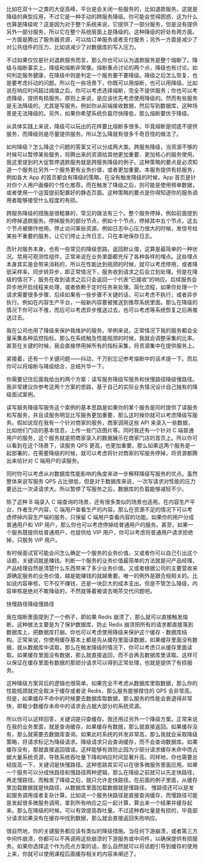 比如在双十一之类的大促高峰，平台是会关闭一些服务的，比如退款服务。这就是降级的典型应用，不过它是一种手动的跨服务降级。你可能会觉得困惑，这为什么也算是降级呢？这是因为对于整个系统来说，它提供了一部分服务，但是没有提供另外一部分服务，所以它在整个系统层面上是降级的。这种降级的好处有两方面。一方面是腾出了服务器资源，可以给订单服务或者支付服务；另外一方面是减少了对公共组件的压力，比如说减少了对数据库的写入压力。

不过如果仅仅是针对退款服务而言，那么你也可以认为退款服务是整个熔断了。降级与熔断事实上，降级和熔断非常像。熔断重点讨论的两个点，降级也有讨论。如何判定服务健康，在降级中则是判定一个服务要不要降级。降级之后怎么恢复，也是要考虑抖动的问题。所以在一些场景下，你既可以用熔断，也可以用降级。比如说在响应时间超过阈值之后，你可以考虑选择熔断，完全不提供服务；你也可以考虑降级，提供有损服务。原则上来说，是应该优先考虑使用降级的。然而有些服务是无法降级的，尤其是写服务。例如你从前端接收数据，然后写到数据库，这种场景是无法降级的。另外，如果你希望系统负载尽快降低，那么熔断要优于降级。

从具体实践上来说，降级可以玩出的花样要比熔断多很多。毕竟熔断是彻底不提供服务，而降级则是尽量提供服务。所以怎么降就有很多千奇百怪的做法了。

如何降级？怎么降这个问题的答案又可以分成两大类。跨服务降级，当资源不够的时候可以暂停某些服务，将腾出来的资源给其他更加重要、更加核心的服务使用。我这里提到的大促暂停退款服务就是跨服务降级的例子。这种策略的要点是必须知道一个服务比另外一个服务更有业务价值，或者更加重要。本服务提供有损服务，例如各大 App 的首页都会有降级的策略。在没有触发降级的时候，App 首页是针对你个人用户画像的个性化推荐。而在触发了降级之后，则可能是使用榜单数据，或者使用一个运营提前配置好的静态页面。这种策略的要点是你得知道你的服务调用者能够接受什么程度的有损。

跨服务降级的措施是很粗暴的，常见的做法有三个。整个服务停掉，例如前面提到的停掉退款服务。停掉服务的部分节点，例如十个节点，停掉其中五个节点，这五个节点被挪作他用。停止访问某些资源。例如日志中心压力很大的时候，发信号给某些不重要的服务，让它们停止上传日志，只在本地保存日志。

而针对服务本身，也有一些常见的降级思路。返回默认值，这算是最简单的一种状况。禁用可观测性组件，正常来说在业务里面都充斥了各种各样的埋点。这些埋点本身其实是会带来消耗的，所以在性能达到瓶颈的时候，就可以考虑停用，或者降低采样率。同步转异步，即正常情况下，服务收到请求之后会立刻处理。但是在降级的情况下，服务在收到请求之后只会返回一个代表“已接收”的响应。后续服务会异步地开启线程来处理，或者依赖于定时任务来处理。简化流程，如果你处理一个请求需要很多步骤，后续如果有一些步骤不关键的话，可以考虑不执行，或者异步执行。例如在内容生产平台，一般新内容要被推送到推荐系统里面。那么在降级的情况下你可以不推，而后可以考虑异步推送过去，也可以考虑等系统恢复之后再推送过去。

我在公司也用了降级来保护我维护的服务。举例来说，正常情况下我的服务都会全量采集各种监控指标。那么在系统触及性能瓶颈的时候，我就会调整采集的比率。甚至在关键的时候，我会直接停用掉所有的指标采集，将资源集中在提供服务上。

紧接着，还有一个关键问题——抖动，千万别忘记参考熔断中的话术提一下。而后你可以将熔断与降级结合，总结升华一下。

你需要记住后面我给出的两个方案：读写服务降级写服务和快慢路径降级慢路径。我非常建议你参考这两个方案的思路，基于自己的实际业务情况设计自己独有的降级面试案例。

读写服务降级写服务这个案例的基本思路是如果你的某个服务是同时提供了读服务和写服务，并且读服务明显比写服务更加重要，那么这时候你就可以考虑降级写服务。假如说现在我有一个针对商家的服务，商家调用这些 API 来录入一些数据，比如他们门店的基本信息，上传一些门店图片等。同时我还有一个针对 C 端普通用户的服务，这个服务就是把商家录入的数据展示在商家门店的首页上。所以你可以看到在这个场景下，读服务 QPS 更高，也更加重要。那么如果这两个服务是一起部署的，在需要降级的时候，就可以考虑将针对商家的写服务停掉，将资源都腾出来给针对 C 端用户的读服务。

同时你可以考虑从对数据库性能影响的角度来进一步解释降级写服务的优点。虽然整体来说写服务 QPS 占比很低，但是对于数据库来说，一次写请求对性能的压力要远比一次读请求大。所以暂停了写服务之后，数据库的负载能够减轻不少。

除了这种 B 端录入 C 端查询的场景，还有很多类似的场景也适用。在内容生产平台，作者生产内容，C 端用户查看生产的内容。那么在资源不足的情况下可以考虑停掉内容生产端的服务，只保留 C 端用户查看内容的功能。如果你的用户分成普通用户和 VIP 用户，那么你也可以考虑停掉给普通用户的服务。甚至，如果一个服务既提供给普通用户，也提供给 VIP 用户，你可以考虑将普通用户请求拒绝掉，只服务 VIP 用户。

有时候面试官可能会问怎么确定一个服务的业务价值，又或者你可以自己引出这个话题，关键词就是赚钱。判断一个服务的业务价值最简单的方法就是问产品经理，产品经理自然是清楚什么东西带来了多少业务价值。又或者根据公司的主要营收来源确定服务的业务价值，越是能赚钱的就越重要。唯一的例外是跟合规相关的。比如说内容审核，它不仅不赚钱，还是一块巨大的成本支出。但是不管怎么降级，内容审核是绝对不敢降级的，不然就等着被请去喝茶交代问题吧。

快慢路径降级慢路径

我在熔断里面提到了一个例子，即如果 Redis 崩溃了，那么就可以直接触发熔断。这种做法主要是为了保护数据库，防止 Redis 崩溃把所有的请求都直接落到数据库上，把数据库打崩。你也可以考虑使用降级来保护这个缓存 - 数据库结构。正常来说，你使用缓存基本上都是先从缓存里面读数据，如果缓存里面没有数据，就从数据库中读取。那么在触发降级的情况下，你可以考虑只从缓存里面读取。如果缓存里面没有数据，那么就直接返回，而不会再去数据库里读取。这样可以保证在缓存里面有数据的那部分请求可以得到正常处理，也就是提供了有损服务。

这种降级方案背后的逻辑也很简单。如果完全不考虑从数据库里取数据，那么你的性能瓶颈就完全取决于缓存或者说 Redis，那么服务能够撑住的 QPS 会非常高。但是，如果缓存不命中的时候要去数据库取数据，那么服务的性能会衰退得非常快，即极少数缓存未命中的请求会占据大部分的系统资源。

所以你可以这样回答，关键词是只查缓存。我还用过另外一个降级方案。正常来说在我的业务里面，就是查询缓存，如果缓存有数据，那么就直接返回。如果缓存没有，那么就需要去数据库查询。如果此时系统的并发非常高，那么我就会采取降级策略，将请求标记为降级请求。降级请求只会查询缓存，而不会查询数据库。如果缓存没有，那就直接返回错误。这样能够有效防止因为少部分请求缓存未命中而占据大量系统资源，导致系统吞吐量下降和响应时间显著升高。同样地，你也需要总结拔高一下，关键词是快慢路径。这种思路其实可以在很多微服务里面应用。如果一个服务可以分成快路径和慢路径两种逻辑，那么在降级之前就可以先走快路径，再走慢路径。而触发了降级之后，就只允许走快路径。在前面的例子里面，从缓存里加载数据就是快路径，从数据库里面加载数据就是慢路径。 慢路径还可以是发起服务调用或者复杂计算。比如说一个服务快路径是直接查询缓存，而慢路径可能是发起很多微服务调用，拿到所有响应之后一起计算，算出来一个结果并缓存起来。那么在降级的时候，可以有效提高吞吐量。不过这种吞吐量是有损的，毕竟部分请求如果没有在缓存中找到数据，那么就会直接返回失败响应。

很自然地，你的关键服务都应该有类似的降级措施。当任何下游崩溃，或者第三方中间件崩溃，你都可以不再调用这些崩溃的下游服务或中间件，以确保提供有损服务。如果你选择这个作为亮点方案的话，那么自然就可以将话题引导到缓存的使用上来，你就可以使用课程后面缓存相关的内容来阐述了。